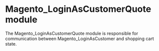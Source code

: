 # Magento_LoginAsCustomerQuote module

The Magento_LoginAsCustomerQuote module is responsible for communication between Magento_LoginAsCustomer and shopping cart state.
